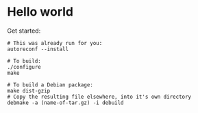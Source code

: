 # Hello world

Get started:

```
# This was already run for you:
autoreconf --install
```

```
# To build:
./configure
make
```

```
# To build a Debian package:
make dist-gzip
# Copy the resulting file elsewhere, into it's own directory
debmake -a (name-of-tar.gz) -i debuild
```

